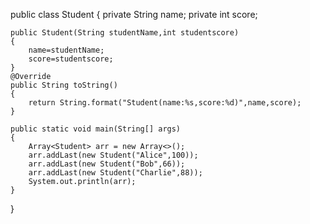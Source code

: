 public class Student
{
    private String name;
    private  int score;

    public Student(String studentName,int studentscore)
    {
        name=studentName;
        score=studentscore;
    }
    @Override
    public String toString()
    {
        return String.format("Student(name:%s,score:%d)",name,score);
    }

    public static void main(String[] args)
    {
        Array<Student> arr = new Array<>();
        arr.addLast(new Student("Alice",100));
        arr.addLast(new Student("Bob",66));
        arr.addLast(new Student("Charlie",88));
        System.out.println(arr);
    }
}
